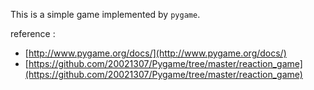 This is a simple game implemented by `pygame`.

reference :
+ [http://www.pygame.org/docs/](http://www.pygame.org/docs/)
+ [https://github.com/20021307/Pygame/tree/master/reaction_game](https://github.com/20021307/Pygame/tree/master/reaction_game)